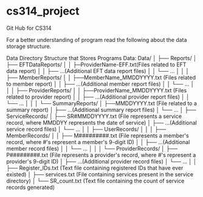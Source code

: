 # cs314_project
Git Hub for CS314

For a better understanding of program read the following about the data storage structure.



Data Directory Structure that Stores Programs Data:
Data/
│
├── Reports/
│   ├── EFTDataReports/
│   │   ├─ProviderName-EFF.txt(Files related to EFT data report)
│   │   ├── ...(Additional EFT data report files)
│   │   └── ...
│   │
│   ├── MemberReports/
│   │   ├──MemberName_MMDDYYYY.txt (Files related to member report)
│   │   ├── ...(Additional member report files)
│   │   └── ...
│   │
│   ├── ProviderReports/
│   │   ├──ProviderName_MMDDYYYY.txt (Files related to provider report)
│   │   ├── ...(Additional provider report files)
│   │   └── ...
│   │
│   └── SummaryReports/
│       ├──MMDDYYYY.txt (File related to a summary report)
│       ├── ...(Additional summary report files)
│       └── ...
│
├── ServiceRecords/
│   ├── SR#MMDDYYYY.txt (File represents a service record, where MMDDYY represents the date of service)
│   ├── ...(Additional service record files)
│   └── ...
│
│
├── UserRecords/
│   │
│   ├── MemberRecords/
│   │   ├── M#########.txt (File represents a member's record, where #'s represent a member's 9-digit ID)
│   │   ├── ...(Additional member record files)
│   │   └── ...
│   │
│   └── ProviderRecords/
│       ├── P#########.txt (File represents a provider's record, where #'s represent a provider's 9-digit ID)
│       ├── ...(Additional provider record files)
│       └── ...
│
│
├── Register_IDs.txt (Text file containing registered IDs that have ever existed)
│
├── services.txt (File containing services present in the service directory)
│
└── SR_count.txt (Text file containing the count of service records generated)
